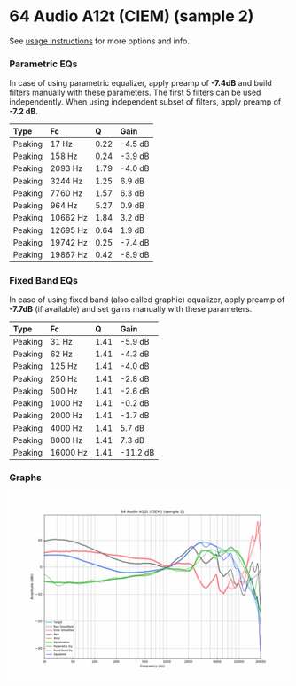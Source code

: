 # 64 Audio A12t (CIEM) (sample 2)
See [usage instructions](https://github.com/jaakkopasanen/AutoEq#usage) for more options and info.

### Parametric EQs
In case of using parametric equalizer, apply preamp of **-7.4dB** and build filters manually
with these parameters. The first 5 filters can be used independently.
When using independent subset of filters, apply preamp of **-7.2 dB**.

| Type    | Fc       |    Q | Gain    |
|:--------|:---------|:-----|:--------|
| Peaking | 17 Hz    | 0.22 | -4.5 dB |
| Peaking | 158 Hz   | 0.24 | -3.9 dB |
| Peaking | 2093 Hz  | 1.79 | -4.0 dB |
| Peaking | 3244 Hz  | 1.25 | 6.9 dB  |
| Peaking | 7760 Hz  | 1.57 | 6.3 dB  |
| Peaking | 964 Hz   | 5.27 | 0.9 dB  |
| Peaking | 10662 Hz | 1.84 | 3.2 dB  |
| Peaking | 12695 Hz | 0.64 | 1.9 dB  |
| Peaking | 19742 Hz | 0.25 | -7.4 dB |
| Peaking | 19867 Hz | 0.42 | -8.9 dB |

### Fixed Band EQs
In case of using fixed band (also called graphic) equalizer, apply preamp of **-7.7dB**
(if available) and set gains manually with these parameters.

| Type    | Fc       |    Q | Gain     |
|:--------|:---------|:-----|:---------|
| Peaking | 31 Hz    | 1.41 | -5.9 dB  |
| Peaking | 62 Hz    | 1.41 | -4.3 dB  |
| Peaking | 125 Hz   | 1.41 | -4.0 dB  |
| Peaking | 250 Hz   | 1.41 | -2.8 dB  |
| Peaking | 500 Hz   | 1.41 | -2.6 dB  |
| Peaking | 1000 Hz  | 1.41 | -0.2 dB  |
| Peaking | 2000 Hz  | 1.41 | -1.7 dB  |
| Peaking | 4000 Hz  | 1.41 | 5.7 dB   |
| Peaking | 8000 Hz  | 1.41 | 7.3 dB   |
| Peaking | 16000 Hz | 1.41 | -11.2 dB |

### Graphs
![](./64%20Audio%20A12t%20(CIEM)%20(sample%202).png)